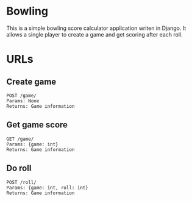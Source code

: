 # Bowling
This is a simple bowling score calculator application writen in Django.
It allows a single player to create a game and get scoring after each roll.

# URLs
## Create game
```
POST /game/
Params: None
Returns: Game information
```

## Get game score
```
GET /game/
Params: {game: int}
Returns: Game information
```

## Do roll
```
POST /roll/
Params: {game: int, roll: int}
Returns: Game information
```
